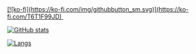 <a href="https://github.com/Not-Zero-Blank/">
[![ko-fi](https://ko-fi.com/img/githubbutton_sm.svg)](https://ko-fi.com/T6T1F99JD)
<img alt="" src="https://komarev.com/ghpvc/?username=Not-Zero-Blank&style=for-the-badge&color=5802ed&label=PROFILE+VIEW+COUNT"
</a>

![GitHub stats](https://github-readme-stats.vercel.app/api?username=Not-Zero-Blank&count_private=true&show_icons=true&bg_color=1c0036&title_color=9702ed&text_color=5802ed&icon_color=9702ed&border_color=c202ed)

![Langs](https://github-readme-stats.vercel.app//api/top-langs/?username=Not-Zero-Blank&count_private=true&show_icons=true&bg_color=1c0036&title_color=9702ed&text_color=5802ed&icon_color=9702ed&border_color=c202ed)
